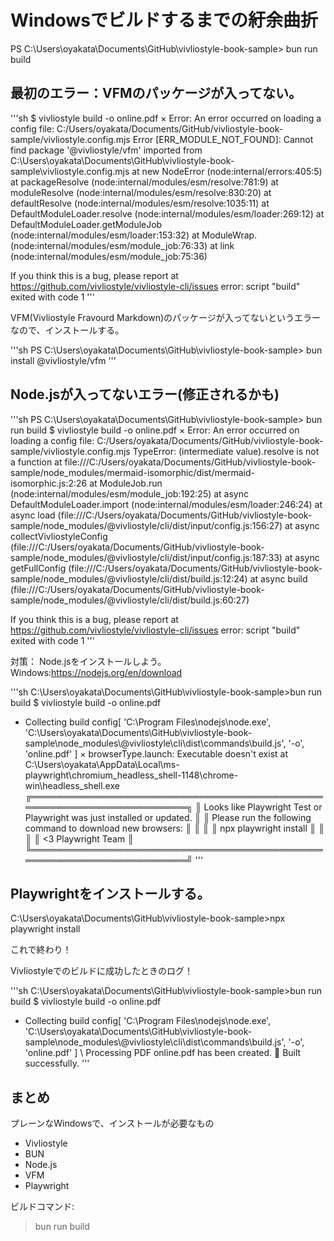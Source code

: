 # Windowsでビルドするまでの紆余曲折

PS C:\Users\oyakata\Documents\GitHub\vivliostyle-book-sample> bun run build

## 最初のエラー：VFMのパッケージが入ってない。

'''sh
$ vivliostyle build -o online.pdf
× Error: An error occurred on loading a config file: C:/Users/oyakata/Documents/GitHub/vivliostyle-book-sample/vivliostyle.config.mjs
Error [ERR_MODULE_NOT_FOUND]: Cannot find package '@vivliostyle/vfm' imported from C:\Users\oyakata\Documents\GitHub\vivliostyle-book-sample\vivliostyle.config.mjs
    at new NodeError (node:internal/errors:405:5)
    at packageResolve (node:internal/modules/esm/resolve:781:9)
    at moduleResolve (node:internal/modules/esm/resolve:830:20)
    at defaultResolve (node:internal/modules/esm/resolve:1035:11)
    at DefaultModuleLoader.resolve (node:internal/modules/esm/loader:269:12)
    at DefaultModuleLoader.getModuleJob (node:internal/modules/esm/loader:153:32)
    at ModuleWrap.<anonymous> (node:internal/modules/esm/module_job:76:33)
    at link (node:internal/modules/esm/module_job:75:36)

If you think this is a bug, please report at https://github.com/vivliostyle/vivliostyle-cli/issues
error: script "build" exited with code 1
'''

VFM(Vivliostyle Fravourd Markdown)のパッケージが入ってないというエラーなので、インストールする。

'''sh
PS C:\Users\oyakata\Documents\GitHub\vivliostyle-book-sample> bun install @vivliostyle/vfm
'''

## Node.jsが入ってないエラー(修正されるかも)

'''sh
PS C:\Users\oyakata\Documents\GitHub\vivliostyle-book-sample> bun run build
$ vivliostyle build -o online.pdf
× Error: An error occurred on loading a config file: C:/Users/oyakata/Documents/GitHub/vivliostyle-book-sample/vivliostyle.config.mjs
TypeError: (intermediate value).resolve is not a function
    at file:///C:/Users/oyakata/Documents/GitHub/vivliostyle-book-sample/node_modules/mermaid-isomorphic/dist/mermaid-isomorphic.js:2:26
    at ModuleJob.run (node:internal/modules/esm/module_job:192:25)
    at async DefaultModuleLoader.import (node:internal/modules/esm/loader:246:24)
    at async load (file:///C:/Users/oyakata/Documents/GitHub/vivliostyle-book-sample/node_modules/@vivliostyle/cli/dist/input/config.js:156:27)
    at async collectVivliostyleConfig (file:///C:/Users/oyakata/Documents/GitHub/vivliostyle-book-sample/node_modules/@vivliostyle/cli/dist/input/config.js:187:33)
    at async getFullConfig (file:///C:/Users/oyakata/Documents/GitHub/vivliostyle-book-sample/node_modules/@vivliostyle/cli/dist/build.js:12:24)
    at async build (file:///C:/Users/oyakata/Documents/GitHub/vivliostyle-book-sample/node_modules/@vivliostyle/cli/dist/build.js:60:27)

If you think this is a bug, please report at https://github.com/vivliostyle/vivliostyle-cli/issues
error: script "build" exited with code 1
'''

対策：
Node.jsをインストールしよう。
Windows:https://nodejs.org/en/download


'''sh
C:\Users\oyakata\Documents\GitHub\vivliostyle-book-sample>bun run build
$ vivliostyle build -o online.pdf
- Collecting build config[
  'C:\\Program Files\\nodejs\\node.exe',
  'C:\\Users\\oyakata\\Documents\\GitHub\\vivliostyle-book-sample\\node_modules\\@vivliostyle\\cli\\dist\\commands\\build.js',
  '-o',
  'online.pdf'
]
× browserType.launch: Executable doesn't exist at C:\Users\oyakata\AppData\Local\ms-playwright\chromium_headless_shell-1148\chrome-win\headless_shell.exe
╔═════════════════════════════════════════════════════════════════════════╗
║ Looks like Playwright Test or Playwright was just installed or updated. ║
║ Please run the following command to download new browsers:              ║
║                                                                         ║
║     npx playwright install                                              ║
║                                                                         ║
║ <3 Playwright Team                                                      ║
╚═════════════════════════════════════════════════════════════════════════╝
'''

## Playwrightをインストールする。

C:\Users\oyakata\Documents\GitHub\vivliostyle-book-sample>npx playwright install

これで終わり！

Vivliostyleでのビルドに成功したときのログ！

'''sh
C:\Users\oyakata\Documents\GitHub\vivliostyle-book-sample>bun run build
$ vivliostyle build -o online.pdf
- Collecting build config[
  'C:\\Program Files\\nodejs\\node.exe',
  'C:\\Users\\oyakata\\Documents\\GitHub\\vivliostyle-book-sample\\node_modules\\@vivliostyle\\cli\\dist\\commands\\build.js',
  '-o',
  'online.pdf'
]
\ Processing PDF
online.pdf has been created.
🎉 Built successfully.
'''

## まとめ

プレーンなWindowsで、インストールが必要なもの

* Vivliostyle
* BUN
* Node.js
* VFM
* Playwright

ビルドコマンド:
>bun run build
